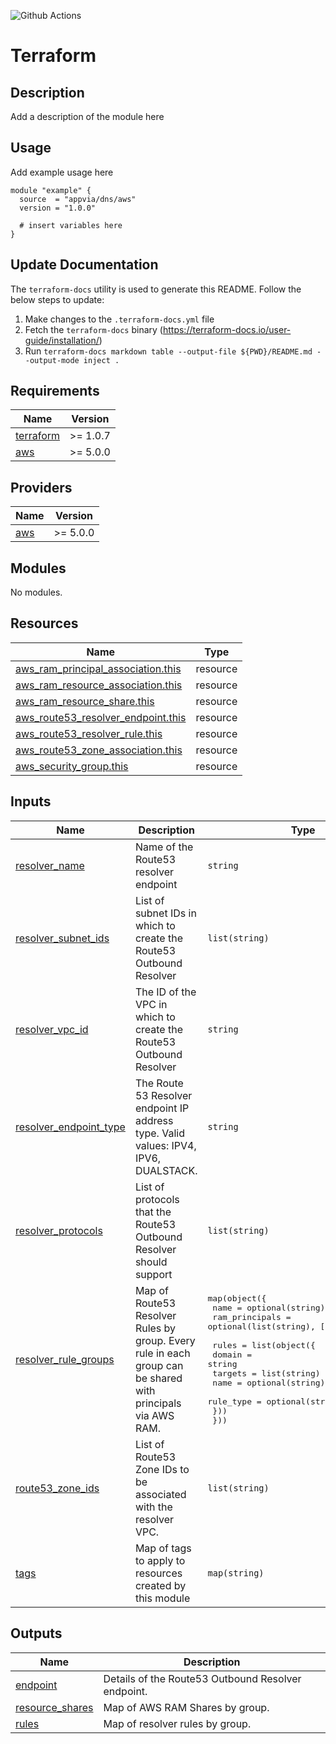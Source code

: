 ![Github Actions](../../actions/workflows/terraform.yml/badge.svg)

# Terraform <NAME>

## Description

Add a description of the module here

## Usage

Add example usage here

```hcl
module "example" {
  source  = "appvia/dns/aws"
  version = "1.0.0"

  # insert variables here
}
```

## Update Documentation

The `terraform-docs` utility is used to generate this README. Follow the below steps to update:

1. Make changes to the `.terraform-docs.yml` file
2. Fetch the `terraform-docs` binary (https://terraform-docs.io/user-guide/installation/)
3. Run `terraform-docs markdown table --output-file ${PWD}/README.md --output-mode inject .`

<!-- BEGIN_TF_DOCS -->
## Requirements

| Name | Version |
|------|---------|
| <a name="requirement_terraform"></a> [terraform](#requirement\_terraform) | >= 1.0.7 |
| <a name="requirement_aws"></a> [aws](#requirement\_aws) | >= 5.0.0 |

## Providers

| Name | Version |
|------|---------|
| <a name="provider_aws"></a> [aws](#provider\_aws) | >= 5.0.0 |

## Modules

No modules.

## Resources

| Name | Type |
|------|------|
| [aws_ram_principal_association.this](https://registry.terraform.io/providers/hashicorp/aws/latest/docs/resources/ram_principal_association) | resource |
| [aws_ram_resource_association.this](https://registry.terraform.io/providers/hashicorp/aws/latest/docs/resources/ram_resource_association) | resource |
| [aws_ram_resource_share.this](https://registry.terraform.io/providers/hashicorp/aws/latest/docs/resources/ram_resource_share) | resource |
| [aws_route53_resolver_endpoint.this](https://registry.terraform.io/providers/hashicorp/aws/latest/docs/resources/route53_resolver_endpoint) | resource |
| [aws_route53_resolver_rule.this](https://registry.terraform.io/providers/hashicorp/aws/latest/docs/resources/route53_resolver_rule) | resource |
| [aws_route53_zone_association.this](https://registry.terraform.io/providers/hashicorp/aws/latest/docs/resources/route53_zone_association) | resource |
| [aws_security_group.this](https://registry.terraform.io/providers/hashicorp/aws/latest/docs/resources/security_group) | resource |

## Inputs

| Name | Description | Type | Default | Required |
|------|-------------|------|---------|:--------:|
| <a name="input_resolver_name"></a> [resolver\_name](#input\_resolver\_name) | Name of the Route53 resolver endpoint | `string` | n/a | yes |
| <a name="input_resolver_subnet_ids"></a> [resolver\_subnet\_ids](#input\_resolver\_subnet\_ids) | List of subnet IDs in which to create the Route53 Outbound Resolver | `list(string)` | n/a | yes |
| <a name="input_resolver_vpc_id"></a> [resolver\_vpc\_id](#input\_resolver\_vpc\_id) | The ID of the VPC in which to create the Route53 Outbound Resolver | `string` | n/a | yes |
| <a name="input_resolver_endpoint_type"></a> [resolver\_endpoint\_type](#input\_resolver\_endpoint\_type) | The Route 53 Resolver endpoint IP address type. Valid values: IPV4, IPV6, DUALSTACK. | `string` | `"IPV4"` | no |
| <a name="input_resolver_protocols"></a> [resolver\_protocols](#input\_resolver\_protocols) | List of protocols that the Route53 Outbound Resolver should support | `list(string)` | <pre>[<br>  "Do53"<br>]</pre> | no |
| <a name="input_resolver_rule_groups"></a> [resolver\_rule\_groups](#input\_resolver\_rule\_groups) | Map of Route53 Resolver Rules by group. Every rule in each group can be shared with principals via AWS RAM. | <pre>map(object({<br>    name           = optional(string)<br>    ram_principals = optional(list(string), [])<br><br>    rules = list(object({<br>      domain    = string<br>      targets   = list(string)<br>      name      = optional(string)<br>      rule_type = optional(string, "FORWARD")<br>    }))<br>  }))</pre> | `{}` | no |
| <a name="input_route53_zone_ids"></a> [route53\_zone\_ids](#input\_route53\_zone\_ids) | List of Route53 Zone IDs to be associated with the resolver VPC. | `list(string)` | `[]` | no |
| <a name="input_tags"></a> [tags](#input\_tags) | Map of tags to apply to resources created by this module | `map(string)` | `{}` | no |

## Outputs

| Name | Description |
|------|-------------|
| <a name="output_endpoint"></a> [endpoint](#output\_endpoint) | Details of the Route53 Outbound Resolver endpoint. |
| <a name="output_resource_shares"></a> [resource\_shares](#output\_resource\_shares) | Map of AWS RAM Shares by group. |
| <a name="output_rules"></a> [rules](#output\_rules) | Map of resolver rules by group. |
<!-- END_TF_DOCS -->
